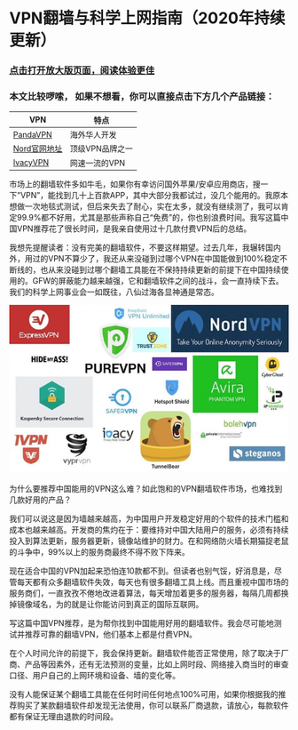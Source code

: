 # VPN翻墙与科学上网指南（2020年持续更新）

### [点击打开放大版页面，阅读体验更佳](https://super-vpn.github.io/)

### 本文比较啰嗦， 如果不想看，你可以直接点击下方几个产品链接：

|  VPN   | 特点  |
|  ----  | ----  |
| [PandaVPN](https://www.panhdpe.xyz/r/22216799) | 海外华人开发 |
| [Nord官网地址](https://go.nordlocker.net/aff_c?offer_id=15&aff_id=38201&url_id=6063&aff_sub=github&aff_click_id=supervpn) | 顶级VPN品牌之一 |
| [IvacyVPN](https://www.ivacykodi.com/easter-deal-2020/?aff=91814&data1=github&data2=supervpn) | 网速一流的VPN |

市场上的翻墙软件多如牛毛，如果你有幸访问国外苹果/安卓应用商店，搜一下”VPN”，能找到几十上百款APP，其中大部分我都试过，没几个能用的。我原本想做一次地毯式测试，但后来失去了耐心，实在太多，就没有继续测了，我可以肯定99.9%都不好用，尤其是那些声称自己“免费”的，你也别浪费时间。我写这篇中国VPN推荐花了很长时间，是我亲自使用过十几款付费VPN后的总结。

我想先提醒读者：没有完美的翻墙软件，不要这样期望。过去几年，我辗转国内外，用过的VPN不算少了，我还从来没碰到过哪个VPN在中国能做到100%稳定不断线的，也从来没碰到过哪个翻墙工具能在不保持持续更新的前提下在中国持续使用的。GFW的屏蔽能力越来越强，它和翻墙软件之间的战斗，会一直持续下去。我们的科学上网事业会一如既往，八仙过海各显神通是常态。

![VPN很多，能在国内用的很少](img/1.jpeg)

为什么要推荐中国能用的VPN这么难？如此饱和的VPN翻墙软件市场，也难找到几款好用的产品？

我们可以说这是因为墙越来越高，为中国用户开发稳定好用的个软件的技术门槛和成本也越来越高。开发商的焦灼在于：要维持对中国大陆用户的服务，必须有持续投入到算法更新，服务器更新，镜像站维护的财力。在和网络防火墙长期猫捉老鼠的斗争中，99%以上的服务商最终不得不败下阵来。

现在适合中国的VPN加起来恐怕连10款都不到。但读者也别气馁，好消息是，尽管每天都有众多翻墙软件失效，每天也有很多翻墙工具上线。而且重视中国市场的服务商们，一直孜孜不倦地改进着算法，每天增加着更多的服务器，每隔几周都换掉镜像域名，为的就是让你能访问到真正的国际互联网。

写这篇中国VPN推荐，是为帮你找到中国能用好用的翻墙软件。我会尽可能地测试并推荐可靠的翻墙VPN，他们基本上都是付费VPN。

在个人时间允许的前提下，我会保持更新。翻墙软件能否正常使用，除了取决于厂商、产品等因素外，还有无法预测的变量，比如上网时段、网络接入商当时的审查口径、用户自己的上网环境和设备、墙的变化等。

没有人能保证某个翻墙工具能在任何时间任何地点100%可用，如果你根据我的推荐购买了某款翻墙软件却发现无法使用，你可以联系厂商退款，请放心，每款软件都有保证无理由退款的时间段。





